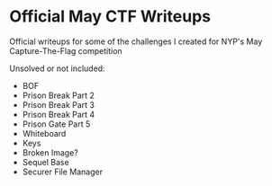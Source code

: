 # Official May CTF Writeups
Official writeups for some of the challenges I created for NYP's May Capture-The-Flag competition

Unsolved or not included:
- BOF
- Prison Break Part 2
- Prison Break Part 3
- Prison Break Part 4
- Prison Gate Part 5
- Whiteboard
- Keys
- Broken Image?
- Sequel Base
- Securer File Manager
